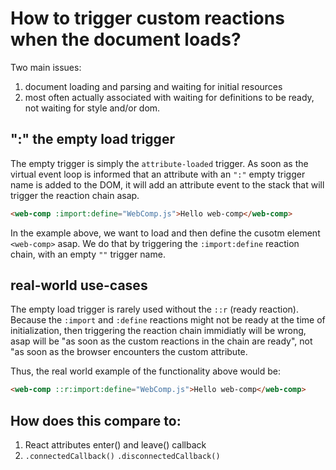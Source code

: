# How to trigger custom reactions when the document loads?

Two main issues:
1. document loading and parsing and waiting for initial resources
2. most often actually associated with waiting for definitions to be ready, not waiting for style and/or dom.

## ":" the empty load trigger

The empty trigger is simply the `attribute-loaded` trigger. As soon as the virtual event loop is informed that an attribute with an `":"` empty trigger name is added to the DOM, it will add an attribute event to the stack that will trigger the reaction chain asap.

```html
<web-comp :import:define="WebComp.js">Hello web-comp</web-comp>
```

In the example above, we want to load and then define the cusotm element `<web-comp>` asap. We do that by triggering the `:import:define` reaction chain, with an empty `""` trigger name.

## real-world use-cases

The empty load trigger is rarely used without the `::r` (ready reaction). Because the `:import` and `:define` reactions might not be ready at the time of initialization, then triggering the reaction chain immidiatly will be wrong, asap will be "as soon as the custom reactions in the chain are ready", not "as soon as the browser encounters the custom attribute.

Thus, the real world example of the functionality above would be:

```html
<web-comp ::r:import:define="WebComp.js">Hello web-comp</web-comp>
```

## How does this compare to:

1. React attributes enter() and leave() callback
2. `.connectedCallback()` `.disconnectedCallback()`